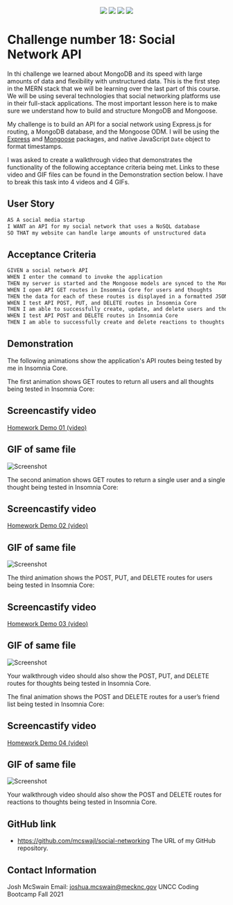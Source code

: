 <p align="center">
   <img src="https://img.shields.io/badge/MongoDB-blue"  />
  <img src="https://img.shields.io/badge/mongoose-red"  />
    <img src="https://img.shields.io/badge/javascript-yellow" />
    <img src="https://img.shields.io/badge/express-orange" />
</p>

# Challenge number 18: Social Network API

In thi challenge we learned about MongoDB and its speed with large amounts of data and flexibility with unstructured data. This is the first step in the MERN stack that we will be learning over the last part of this course. We will be using several technologies that social networking platforms use in their full-stack applications. The most important lesson here is to make sure we understand how to build and structure MongoDB and Mongoose.

My challenge is to build an API for a social network using Express.js for routing, a MongoDB database, and the Mongoose ODM. I will be using the [Express](https://www.npmjs.com/package/express) and [Mongoose](https://www.npmjs.com/package/mongoose) packages, and native JavaScript `Date` object to format timestamps.

I was asked to create a walkthrough video that demonstrates the functionality of the following acceptance criteria being met. Links to these video and GIF files can be found in the Demonstration section below. I have to break this task into 4 videos and 4 GIFs.


## User Story

```md
AS A social media startup
I WANT an API for my social network that uses a NoSQL database
SO THAT my website can handle large amounts of unstructured data
```


## Acceptance Criteria

```md
GIVEN a social network API
WHEN I enter the command to invoke the application
THEN my server is started and the Mongoose models are synced to the MongoDB database
WHEN I open API GET routes in Insomnia Core for users and thoughts
THEN the data for each of these routes is displayed in a formatted JSON
WHEN I test API POST, PUT, and DELETE routes in Insomnia Core
THEN I am able to successfully create, update, and delete users and thoughts in my database
WHEN I test API POST and DELETE routes in Insomnia Core
THEN I am able to successfully create and delete reactions to thoughts and add and remove friends to a user’s friend list
```


## Demonstration

The following animations show the application's API routes being tested by me in Insomnia Core.

The first animation shows GET routes to return all users and all thoughts being tested in Insomnia Core:

## Screencastify video
[Homework Demo 01 (video)](https://watch.screencastify.com/v/GADmRQjz7txtx7kKHYAh)
## GIF of same file
![Screenshot](./assests/First_Animation.gif)

The second animation shows GET routes to return a single user and a single thought being tested in Insomnia Core:

## Screencastify video
[Homework Demo 02 (video)](https://watch.screencastify.com/v/XEaNRLP2qanXbZrItgJa)
## GIF of same file
![Screenshot](./assests/Second_Animation.gif)

The third animation shows the POST, PUT, and DELETE routes for users being tested in Insomnia Core:

## Screencastify video
[Homework Demo 03 (video)](https://watch.screencastify.com/v/vYM4TKvylIOw0iVhHcah)
## GIF of same file
![Screenshot](./assests/Third_Animation.gif)

Your walkthrough video should also show the POST, PUT, and DELETE routes for thoughts being tested in Insomnia Core.

The final animation shows the POST and DELETE routes for a user’s friend list being tested in Insomnia Core:

## Screencastify video
[Homework Demo 04 (video)](https://watch.screencastify.com/v/I2TovB1C40M4Nn8GZk6p)
## GIF of same file
![Screenshot](./assests/Forth_Animation.gif)

Your walkthrough video should also show the POST and DELETE routes for reactions to thoughts being tested in Insomnia Core.


## GitHub link

* https://github.com/mcswajl/social-networking The URL of my GitHub repository.

## Contact Information
Josh McSwain
Email: joshua.mcswain@mecknc.gov
UNCC Coding Bootcamp Fall 2021
